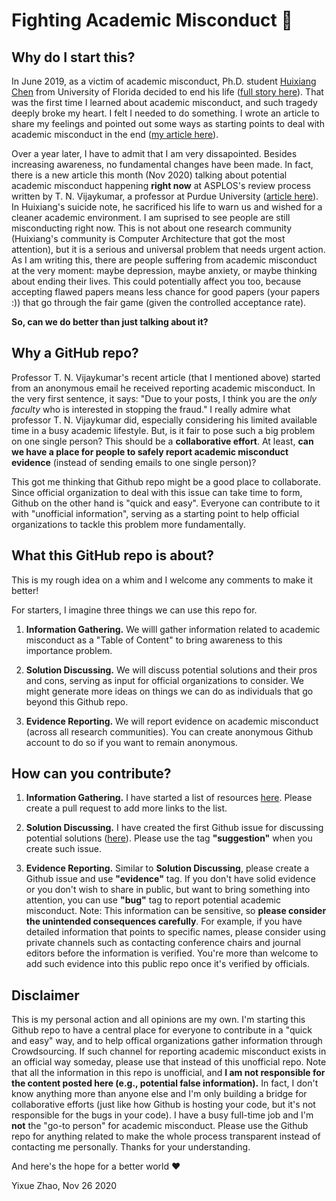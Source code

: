 # Fighting Academic Misconduct 💪

## Why do I start this?
In June 2019, as a victim of academic misconduct, Ph.D. student [Huixiang Chen](https://sites.google.com/site/huixiangchen5319/) from University of Florida decided to end his life ([full story here](https://medium.com/@huixiangvoice/the-hidden-story-behind-the-suicide-phd-candidate-huixiang-chen-236cd39f79d3)). That was the first time I learned about academic misconduct, and such tragedy deeply broke my heart. I felt I needed to do something. I wrote an article to share my feelings and pointed out some ways as starting points to deal with academic misconduct in the end ([my article here](https://medium.com/@yixue_zhao/academic-misconduct-can-kill-innocent-lives-thoughts-on-huixiang-chens-suicide-f619f6465a80)).

Over a year later, I have to admit that I am very dissapointed. Besides increasing awareness, no fundamental changes have been made. In fact, there is a new article this month (Nov 2020) talking about potential academic misconduct happening **right now** at ASPLOS's review process written by T. N. Vijaykumar, a professor at Purdue University ([article here](https://medium.com/@tnvijayk/potential-organized-fraud-in-on-going-asplos-reviews-874ce14a3ebe)). In Huixiang's suicide note, he sacrificed his life to warn us and wished for a cleaner academic environment. I am suprised to see people are still misconducting right now. This is not about one research community (Huixiang's community is Computer Architecture that got the most attention), but it is a serious and universal problem that needs urgent action. As I am writing this, there are people suffering from academic misconduct at the very moment: maybe depression, maybe anxiety, or maybe thinking about ending their lives. This could potentially affect you too, because accepting flawed papers means less chance for good papers (your papers :)) that go through the fair game (given the controlled acceptance rate). 

**So, can we do better than just talking about it?**

## Why a GitHub repo?
Professor T. N. Vijaykumar's recent article (that I mentioned above) started from an anonymous email he received reporting academic misconduct. In the very first sentence, it says: "Due to your posts, I think you are the *only faculty* who is interested in stopping the fraud." I really admire what professor T. N. Vijaykumar did, especially considering his limited available time in a busy academic lifestyle. But, is it fair to pose such a big problem on one single person? This should be a **collaborative effort**. At least, **can we have a place for people to safely report academic misconduct evidence** (instead of sending emails to one single person)?

This got me thinking that Github repo might be a good place to collaborate. Since official organization to deal with this issue can take time to form, Github on the other hand is "quick and easy". Everyone can contribute to it with "unofficial information", serving as a starting point to help official organizations to tackle this problem more fundamentally.

## What this GitHub repo is about?
This is my rough idea on a whim and I welcome any comments to make it better! 

For starters, I imagine three things we can use this repo for.

1. **Information Gathering.** We willl gather information related to academic misconduct as a "Table of Content" to bring awareness to this importance problem.

2. **Solution Discussing.** We will discuss potential solutions and their pros and cons, serving as input for official organizations to consider. We might generate more ideas on things we can do as individuals that go beyond this Github repo.

3. **Evidence Reporting.** We will report evidence on academic misconduct (across all research communities). You can create anonymous Github account to do so if you want to remain anonymous.

## How can you contribute?

1. **Information Gathering.** I have started a list of resources [here](Resources.md). Please create a pull request to add more links to the list.

2. **Solution Discussing.** I have created the first Github issue for discussing potential solutions ([here](https://github.com/felicitia/FightingAcademicMisconduct/issues/1)). Please use the tag **"suggestion"** when you create such issue.

3. **Evidence Reporting.** Similar to **Solution Discussing**, please create a Github issue and use **"evidence"** tag. If you don't have solid evidence or you don't wish to share in public, but want to bring something into attention, you can use **"bug"** tag to report potential academic misconduct. Note: This information can be sensitive, so **please consider the unintended consequences carefully**. For example, if you have detailed information that points to specific names, please consider using private channels such as contacting conference chairs and journal editors before the information is verified. You're more than welcome to add such evidence into this public repo once it's verified by officials.

## Disclaimer

This is my personal action and all opinions are my own. I'm starting this Github repo to have a central place for everyone to contribute in a "quick and easy" way, and to help offical organizations gather information through Crowdsourcing. If such channel for reporting academic misconduct exists in an official way someday, please use that instead of this unofficial repo. Note that all the information in this repo is unofficial, and **I am not responsible for the content posted here (e.g., potential false information).** In fact, I don't know anything more than anyone else and I'm only building a bridge for collaborative efforts (just like how Github is hosting your code, but it's not responsible for the bugs in your code). I have a busy full-time job and I'm **not** the "go-to person" for academic misconduct. Please use the Github repo for anything related to make the whole process transparent instead of contacting me personally. Thanks for your understanding.

And here's the hope for a better world ❤️

Yixue Zhao, Nov 26 2020

